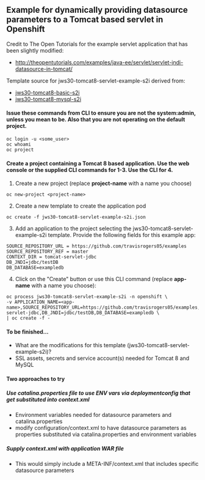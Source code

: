## Example for dynamically providing datasource parameters to a Tomcat based servlet in Openshift

Credit to The Open Tutorials for the example servlet application that has been slightly modified:
- http://theopentutorials.com/examples/java-ee/servlet/servlet-jndi-datasource-in-tomcat/

Template source for jws30-tomcat8-servlet-example-s2i derived from:
- [jws30-tomcat8-basic-s2i](https://github.com/jboss-openshift/application-templates/blob/master/webserver/jws30-tomcat8-basic-s2i.json)
- [jws30-tomcat8-mysql-s2i](https://github.com/jboss-openshift/application-templates/blob/master/webserver/jws30-tomcat8-mysql-s2i.json)


#### Issue these commands from CLI to ensure you are not the system:admin, unless you mean to be.  Also that you are not operating on the default project.
```
oc login -u <some_user>
oc whoami
oc project
```

#### Create a project containing a Tomcat 8 based application.  Use the web console or the supplied CLI commands for 1-3.  Use the CLI for 4.

1.  Create a new project (replace **project-name** with a name you choose)

  ```
  oc new-project <project-name>
  ```

2.  Create a new template to create the application pod

  ```
  oc create -f jws30-tomcat8-servlet-example-s2i.json
  ```

3.  Add an application to the project selecting the jws30-tomcat8-servlet-example-s2i template.  Provide the following fields for this example app:

  ```
  SOURCE_REPOSITORY_URL = https://github.com/travisrogers05/examples
  SOURCE_REPOSITORY_REF = master
  CONTEXT_DIR = tomcat-servlet-jdbc
  DB_JNDI=jdbc/testDB
  DB_DATABASE=exampledb
  ```

4.  Click on the "Create" button or use this CLI command (replace **app-name** with a name you choose):

  ```
  oc process jws30-tomcat8-servlet-example-s2i -n openshift \
  -v APPLICATION_NAME=<app-name>,SOURCE_REPOSITORY_URL=https://github.com/travisrogers05/examples,SOURCE_REPOSITORY_REF=master,CONTEXT_DIR=tomcat-servlet-jdbc,DB_JNDI=jdbc/testDB,DB_DATABASE=exampledb \
  | oc create -f -
  ```

#### To be finished...
- What are the modifications for this template (jws30-tomcat8-servlet-example-s2i)?
- SSL assets, secrets and service account(s) needed for Tomcat 8 and MySQL

#### Two approaches to try
##### Use catalina.properties file to use ENV vars via deploymentconfig that get substituted into context.xml
- Environment variables needed for datasource parameters and catalina.properties
- modify configuration/context.xml to have datasource parameters as properties substituted via catalina.properties and environment variables

##### Supply context.xml with application WAR file
- This would simply include a META-INF/context.xml that includes specific datasource parameters



